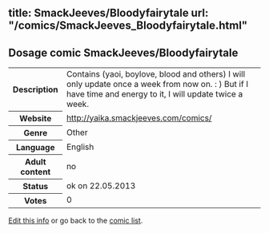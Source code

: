 title: SmackJeeves/Bloodyfairytale
url: "/comics/SmackJeeves_Bloodyfairytale.html"
---
Dosage comic SmackJeeves/Bloodyfairytale
-----------------------------------------

<p id="msg"></p>
<script type="text/javascript">
if (window.location.search === '?edit_info_mail=sent_ok') {
  var elem = document.getElementById("msg");
  elem.innerHTML = 'Edited information sucessfully sent for review, which is usually done daily. Thanks!';
  elem.className = 'ok';
}
</script>
<table class="comicinfo">
<tr>
<th>Description</th><td>Contains (yaoi, boylove, blood and others) I will only update once a week from now on. : ) But if I have time and energy to it, I will update twice a week.</td>
</tr>
<tr>
<th>Website</th><td><a href="http://yaika.smackjeeves.com/comics/">http://yaika.smackjeeves.com/comics/</a></td>
</tr>
<tr>
<th>Genre</th><td>Other</td>
</tr>
<tr>
<th>Language</th><td>English</td>
</tr>
<tr>
<th>Adult content</th><td>no</td>
</tr>
<tr>
<th>Status</th><td>ok on 22.05.2013</td>
</tr>
<tr>
<th>Votes</th><td>0</td>
</tr>
</table>

[Edit this info](SmackJeeves_Bloodyfairytale_edit.html) or go back to the [comic list](../comic-index.html).
